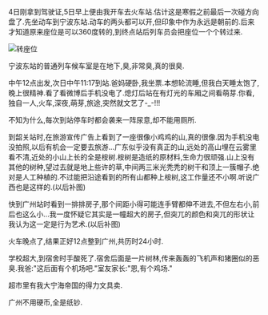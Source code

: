 4日刚拿到驾驶证,5日早上便由我开车去火车站.估计这是寒假之前最后一次碰方向盘了.先坐动车到宁波东站.动车的两头都可以开,但印象中作为永远是朝前的.后来才知道原来座位是可以360度转的,到终点站后列车员会把座位一个个转过来.

![转座位](http://ssb90a.bay.livefilestore.com/y1p51m1M2ANxRnype27ywDcmgkt5PqvGJiHlWhEf8OdzHYXlqBl__CAPC6rQppJow9b4ns3eP1IcFpGDNJhR3iBrYZGKGpeoYPk/P20905-170705.jpg)

宁波东站的普通列车候车室是在地下,臭,非常臭,真的很臭.

中午12点出发,次日中午11:17到站.爸妈硬卧,我坐票.本想轮流睡,但我白天睡太饱了,晚上很精神.看了看微博后手机没电了.熄灯后站在有灯光的车厢之间看萌芽.你看,独自一人,火车,深夜,萌芽,旅途,突然就文艺了-_-!!!

不知为什么,每次到站停车时都会袭来一阵尿意,却不能用厕所.

到韶关站时,在旅游宣传广告上看到了一座很像小鸡鸡的山,真的很像.因为手机没电没拍照,以后有机会一定要去旅游...广东似乎没有真正的山,远处的高山埋在云雾里看不清,近处的小山上长的全是桉树.桉树是造纸的原材料,生命力很顽强.山上没有其他的树种,望过去就是地上些许的草,中间两三米光秃秃的树干和顶上一簇帽子.绝对是人工种植的.不过能把沿途看到的所有山都种上桉树,这工作量还不小啊.听说广西也是这样的.(以后补图)

快到广州站时看到一排排房子,那个间距小得可能连手臂都伸不进去,不但左右小,前后也这么小...我一度怀疑它其实是一幢超大的房子,但突兀的颜色和突兀的形状让我认为这一定是行为艺术.(以后补图)

火车晚点了,结果正好12点整到广州,共历时24小时.

学校超大,到宿舍时手酸死了.宿舍后面是一片树林,传来轰轰的飞机声和猪圈似的恶臭.我爸:"这后面有个机场吧."室友家长:"恩,有个鸡场."

超市里有我大宁海帝国的得力文具卖.

广州不用硬币,全是纸钞.